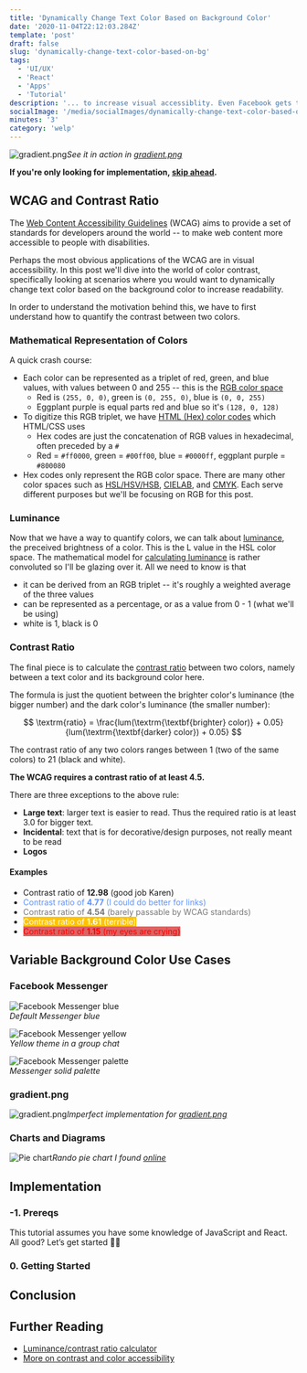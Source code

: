 ```yaml
---
title: 'Dynamically Change Text Color Based on Background Color'
date: '2020-11-04T22:12:03.284Z'
template: 'post'
draft: false
slug: 'dynamically-change-text-color-based-on-bg'
tags:
  - 'UI/UX'
  - 'React'
  - 'Apps'
  - 'Tutorial'
description: '... to increase visual accessiblity. Even Facebook gets this wrong. Do you?'
socialImage: '/media/socialImages/dynamically-change-text-color-based-on-bg.png'
minutes: '3'
category: 'welp'
---
```


![gradient.png](/media/socialImages/dynamically-change-text-color-based-on-bg.png)_See it in action in [gradient.png](http://gradient-png.netlify.app/)_

**If you're only looking for implementation, [skip ahead](#implementation).**

## WCAG and Contrast Ratio
The [Web Content Accessibility Guidelines](https://www.w3.org/WAI/standards-guidelines/wcag/) (WCAG) aims to provide a set of standards for developers around the world -- to make web content more accessible to people with disabilities. 

Perhaps the most obvious applications of the WCAG are in visual accessibility. In this post we'll dive into the world of color contrast, specifically looking at scenarios where you would want to dynamically change text color based on the background color to increase readability.

In order to understand the motivation behind this, we have to first understand how to quantify the contrast between two colors. 

### Mathematical Representation of Colors
A quick crash course:
- Each color can be represented as a triplet of red, green, and blue values, with values between 0 and 255 -- this is the [RGB color space](https://en.wikipedia.org/wiki/RGB_color_space)
    - Red is `(255, 0, 0)`, green is `(0, 255, 0)`, blue is `(0, 0, 255)`
    - Eggplant purple is equal parts red and blue so it's `(128, 0, 128)`
- To digitize this RGB triplet, we have [HTML (Hex) color codes](https://en.wikipedia.org/wiki/Web_colors#Hex_triplet) which HTML/CSS uses
  - Hex codes are just the concatenation of RGB values in hexadecimal, often preceded by a `#` 
  - Red = `#ff0000`, green = `#00ff00`, blue = `#0000ff`, eggplant purple = `#800080`
- Hex codes only represent the RGB color space. There are many other color spaces such as [HSL/HSV/HSB](https://en.wikipedia.org/wiki/HSL_and_HSV), [CIELAB](https://en.wikipedia.org/wiki/CIELAB_color_space), and [CMYK](https://en.wikipedia.org/wiki/CMYK_color_model). Each serve different purposes but we'll be focusing on RGB for this post.

### Luminance
Now that we have a way to quantify colors, we can talk about [luminance](https://en.wikipedia.org/wiki/Relative_luminance), the preceived brightness of a color. This is the L value in the HSL color space. The mathematical model for [calculating luminance](https://planetcalc.com/7779/) is rather convoluted so I'll be glazing over it. All we need to know is that 
- it can be derived from an RGB triplet -- it's roughly a weighted average of the three values
- can be represented as a percentage, or as a value from 0 - 1 (what we'll be using)
- white is 1, black is 0 

### Contrast Ratio
The final piece is to calculate the [contrast ratio](https://webaim.org/articles/contrast/) between two colors, namely between a text color and its background color here. 

The formula is just the quotient between the brighter color's luminance (the bigger number) and the dark color's luminance (the smaller number):

$$
\textrm{ratio} = \frac{lum(\textrm{\textbf{brighter} color)} + 0.05}{lum(\textrm{\textbf{darker} color}) + 0.05}
$$

The contrast ratio of any two colors ranges between 1 (two of the same colors) to 21 (black and white). 

**The WCAG requires a contrast ratio of at least 4.5.**

There are three exceptions to the above rule:
- **Large text**: larger text is easier to read. Thus the required ratio is at least 3.0 for bigger text.
- **Incidental**: text that is for decorative/design purposes, not really meant to be read
- **Logos**

#### Examples

- Contrast ratio of **12.98** (good job Karen)
- <span style="color:#5d93ff">Contrast ratio of <b>4.77</b> (I could do better for links)</span>
- <span style="color:#767676;background-color:white">Contrast ratio of <b>4.54</b> (barely passable by WCAG standards)</span>
- <span style="color:white;background-color:#ffc300">Contrast ratio of <b>1.61</b> (terrible)</span>
- <span style="color:red;background-color:#de6262">Contrast ratio of <b>1.15</b> (my eyes are crying)</span>

## Variable Background Color Use Cases

### Facebook Messenger
![Facebook Messenger blue](/media/dynamically-change-text-color-based-on-bg/fb-blue.png#width=300px)<br>_Default Messenger blue_

![Facebook Messenger yellow](/media/dynamically-change-text-color-based-on-bg/fb-yellow.png#width=300px)<br> _Yellow theme in a group chat_

![Facebook Messenger palette](/media/dynamically-change-text-color-based-on-bg/fb-palette.png#width=300px)<br> _Messenger solid palette_

### gradient.png
![gradient.png](/media/socialImages/dynamically-change-text-color-based-on-bg.png)_Imperfect implementation for [gradient.png](http://gradient-png.netlify.app/)_

### Charts and Diagrams
![Pie chart](https://d2mvzyuse3lwjc.cloudfront.net/doc/en/UserGuide/images/Bar_Of_Pie_Chart/Bar_Of_Pie_Chart.png?v=83483)_Rando pie chart I found [online](https://www.originlab.com/doc/Origin-Help/Bar-Of-Pie)_

## Implementation

### -1. Prereqs
This tutorial assumes you have some knowledge of JavaScript and React. All good? Let’s get started 👍🏼

### 0. Getting Started

## Conclusion

## Further Reading
- [Luminance/contrast ratio calculator](https://planetcalc.com/7779/)
- [More on contrast and color accessibility](https://webaim.org/articles/contrast/)
